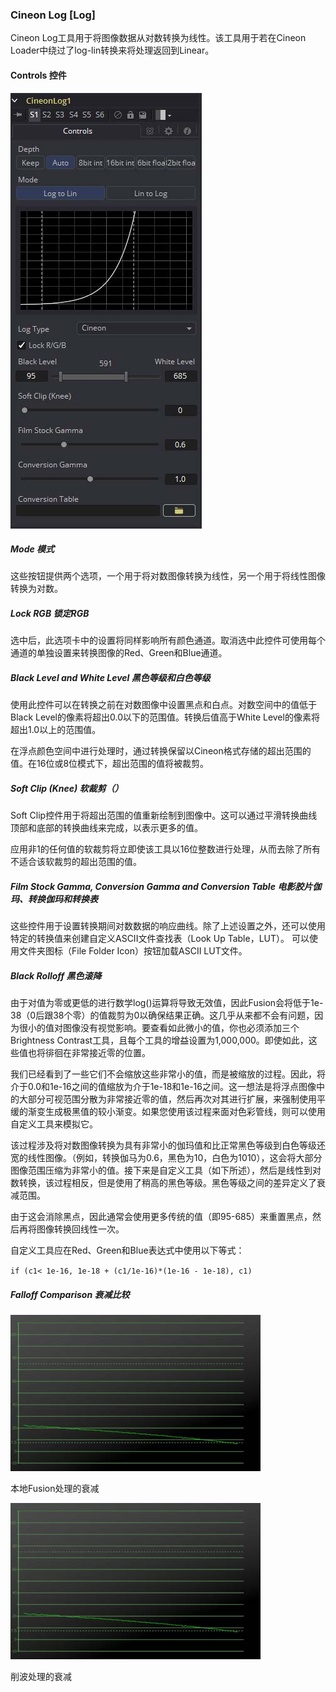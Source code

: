 ### Cineon Log [Log]

Cineon Log工具用于将图像数据从对数转换为线性。该工具用于若在Cineon Loader中绕过了log-lin转换来将处理返回到Linear。

#### Controls 控件

![Log_Controls](images/Log_Controls.jpg)

##### Mode 模式

这些按钮提供两个选项，一个用于将对数图像转换为线性，另一个用于将线性图像转换为对数。

##### Lock RGB 锁定RGB

选中后，此选项卡中的设置将同样影响所有颜色通道。取消选中此控件可使用每个通道的单独设置来转换图像的Red、Green和Blue通道。

##### Black Level and White Level 黑色等级和白色等级

使用此控件可以在转换之前在对数图像中设置黑点和白点。对数空间中的值低于Black Level的像素将超出0.0以下的范围值。转换后值高于White Level的像素将超出1.0以上的范围值。

在浮点颜色空间中进行处理时，通过转换保留以Cineon格式存储的超出范围的值。在16位或8位模式下，超出范围的值将被裁剪。

##### Soft Clip (Knee) 软裁剪（）

Soft Clip控件用于将超出范围的值重新绘制到图像中。这可以通过平滑转换曲线顶部和底部的转换曲线来完成，以表示更多的值。

应用非1的任何值的软裁剪将立即使该工具以16位整数进行处理，从而去除了所有不适合该软裁剪的超出范围的值。

##### Film Stock Gamma, Conversion Gamma and Conversion Table 电影胶片伽玛、转换伽玛和转换表

这些控件用于设置转换期间对数数据的响应曲线。除了上述设置之外，还可以使用特定的转换值来创建自定义ASCII文件查找表（Look Up Table，LUT）。 可以使用文件夹图标（File Folder Icon）按钮加载ASCII LUT文件。

##### Black Rolloff 黑色滚降

由于对值为零或更低的进行数学log()运算将导致无效值，因此Fusion会将低于1e-38（0后跟38个零）的值裁剪为0以确保结果正确。这几乎从来都不会有问题，因为很小的值对图像没有视觉影响。要查看如此微小的值，你也必须添加三个Brightness Contrast工具，且每个工具的增益设置为1,000,000。即使如此，这些值也将徘徊在非常接近零的位置。

我们已经看到了一些它们不会缩放这些非常小的值，而是被缩放的过程。因此，将介于0.0和1e-16之间的值缩放为介于1e-18和1e-16之间。这一想法是将浮点图像中的大部分可视范围分散为非常接近零的值，然后再次对其进行扩展，来强制使用平缓的渐变生成极黑值的较小渐变。如果您使用该过程来面对色彩管线，则可以使用自定义工具来模拟它。

该过程涉及将对数图像转换为具有非常小的伽玛值和比正常黑色等级到白色等级还宽的线性图像。（例如，转换伽马为0.6，黑色为10，白色为1010），这会将大部分图像范围压缩为非常小的值。接下来是自定义工具（如下所述），然后是线性到对数转换，该过程相反，但是使用了稍高的黑色等级。黑色等级之间的差异定义了衰减范围。

由于这会消除黑点，因此通常会使用更多传统的值（即95-685）来重置黑点，然后再将图像转换回线性一次。

自定义工具应在Red、Green和Blue表达式中使用以下等式：

`if (c1< 1e-16, 1e-18 + (c1/1e-16)*(1e-16 - 1e-18), c1)`

##### Falloff Comparison 衰减比较

![Log_FalloffComparison1](images/Log_FalloffComparison1.jpg)

本地Fusion处理的衰减

![Log_FalloffComparison2](images/Log_FalloffComparison2.jpg)

削波处理的衰减